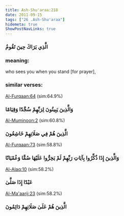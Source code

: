 ```yaml
---
title: Ash-Shu'araa:218
date: 2011-09-15
tags: ["26 .Ash-Shu'araa"]
hidemeta: true 
ShowPostNavLinks: true 
---
```

### الَّذِي يَرَاكَ حِينَ تَقُومُ
### meaning: 
who sees you when you stand [for prayer],
### similar verses: 

[Al-Furqaan:64](/25/64) (sim:64.9%)

### وَالَّذِينَ يَبِيتُونَ لِرَبِّهِمْ سُجَّدًا وَقِيَامًا

[Al-Muminoon:2](/23/2) (sim:60.8%)

### الَّذِينَ هُمْ فِي صَلَاتِهِمْ خَاشِعُونَ

[Al-Furqaan:73](/25/73) (sim:58.8%)

### وَالَّذِينَ إِذَا ذُكِّرُوا بِآيَاتِ رَبِّهِمْ لَمْ يَخِرُّوا عَلَيْهَا صُمًّا وَعُمْيَانًا

[Al-Alaq:10](/96/10) (sim:58.2%)

### عَبْدًا إِذَا صَلَّىٰ

[Al-Ma'aarij:23](/70/23) (sim:58.2%)

### الَّذِينَ هُمْ عَلَىٰ صَلَاتِهِمْ دَائِمُونَ
